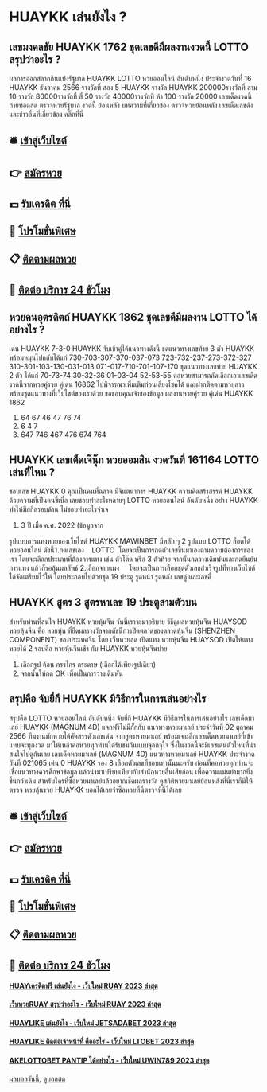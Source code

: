 # HUAYKK เล่นยังไง ?
## เลขมงคลชัย HUAYKK 1762 ชุดเลขดีมีผลงานงวดนี้ LOTTO สรุปว่าอะไร ?
ผลการออกสลากกินแบ่งรัฐบาล HUAYKK LOTTO หวยออนไลน์ อันดับหนึ่ง ประจำงวดวันที่ 16 HUAYKK ธันวาคม 2566
รางวัลที่ สอง 5 HUAYKK รางวัล HUAYKK 200000รางวัลที่ สาม 10 รางวัล 80000รางวัลที่ สี่ 50 รางวัล 40000รางวัลที่ ห้า 100 รางวัล 20000
 เลขเด็ดงวดนี้ ถ่ายทอดสด ตรวจหวยรัฐบาล งวดนี้ ย้อนหลัง 
บทความที่เกี่ยวข้อง
ตรวจหวยย้อนหลัง เลขเด็ดเลขดัง และข่าวอื่นที่เกี่ยวข้อง คลิ๊กที่นี่

## 🛎 [เข้าสู่เว็บไซต์](https://bit.ly/3BG5bNw)
## 👉 [สมัครหวย](https://bit.ly/3BG5bNw)
## 💵 [รับเครดิต ที่นี่](https://bit.ly/3C3mvgS)
## 👑 [โปรโมชั่นพิเศษ](https://bit.ly/3C3mvgS)
## 📋 [ติดตามผลหวย](https://bit.ly/3C3mvgS)
## 📱 [ติดต่อ บริการ 24 ชัวโมง](https://bit.ly/3C3mvgS)

## หวยคนอุตรดิตถ์ HUAYKK 1862 ชุดเลขดีมีผลงาน LOTTO ได้อย่างไร ?
เด่น HUAYKK 7-3-0 HUAYKK จับเข้าคู่ได้แนวทางดังนี้
ชุดแนวทางเลขท้าย 3 ตัว HUAYKK พร้อมหมุนไปกลับได้แก่
730-703-307-370-037-073
723-732-237-273-372-327
310-301-103-130-031-013
071-017-710-701-107-170
ชุดแนวทางเลขท้าย HUAYKK 2 ตัว ได้แก่
70-73-74
30-32-36
01-03-04
52-53-55
คอหวยสามารถคัดเลือกเอาเลขเด็ดงวดนี้จากหวยคู่รวย คู่เด่น 16862 ไปพิจารณาเพิ่มเติมก่อนเสี่ยงโชคได้ และฝากติดตามหวยลาว พร้อมชุดแนวทางที่เว็บไซต์ของเราด้วย
ขอขอบคุณเจ้าของข้อมูล
ผลงานหวยคู่รวย คู่เด่น HUAYKK 1862

1. 64 67 46 47 76 74
2. 6 4 7
3. 647 746 467 476 674 764

## HUAYKK เลขเด็ดเจ๊นุ๊ก หวยออมสิน งวดวันที่ 161164 LOTTO เล่นที่ไหน ?
ชอบเลข HUAYKK 0 คุณเป็นคนที่ฉลาด มีจินตนาการ HUAYKK ความคิดสร้าสรรค์ HUAYKK ด้วยความที่เป็นคนขี้เบื่อ เลยชอบทำอะไรหลายๆ LOTTO หวยออนไลน์ อันดับหนึ่ง อย่าง HUAYKK ทำให้มีสกิลรอบด้าน ไม่ชอบทำอะไรจำเจ
1. 3 ปี เมื่อ ค.ศ. 2022 (ข้อมูลจาก

รูปแบบการแทงหวยของเว็บไซต์ HUAYKK MAWINBET มีหลัก ๆ 2 รูปแบบ LOTTO ล็อตโต้ หวยออนไลน์ ดังนี้1.กดเลขเอง    LOTTO  โดยจะเป็นการกดตัวเลขขึ้นมาเองตามความต้องการของเรา โดยจะเลือกประเภทที่ต้องการแทง เช่น ตัวโต๊ด หรือ 3 ตัวท้าย จากนั้นกดวางเดิมพันและกดยืนยันการแทง แล้วก็รอลุ้นผลลัพธ์
2.เลือกจากแผง     โดยจะเป็นการเลือกชุดตัวเลขสำเร็จรูปที่ทางเว็บไซต์ได้จัดเตรียมไว้ให้ โดยประกอบไปด้วยชุด 19 ประตู รูดหน้า รูดหลัง เลขคู่ และเลขคี่

## HUAYKK สูตร 3 สูตรหาเลข 19 ประตูสามตัวบน
สำหรับท่านที่สนใจ HUAYKK หวยหุ้นจีน วันนี้เราจะมาอธิบาย วิธีดูผลหวยหุ้นจีน HUAYSOD หวยหุ้นจีน คือ หวยหุ้น ที่ยึดผลรางวัลจากดัชนีการปิดตลาดของตลาดหุ้นจีน (SHENZHEN COMPONENT) ของประเทศจีน โดย เว็บหวยสด เปิดแทง หวยหุ้นจีน HUAYSOD เปิดให้แทงหวยได้ 2 รอบคือ หวยหุ้นจีนเช้า กับ HUAYKK หวยหุ้นจีนบ่าย
1. เลือกรูป ค้อน กรรไกร กระดาษ (เลือกได้เพียงรูปเดียว)
2. จากนั้นให้กด OK เพื่อเป็นการวางเดิมพัน

## สรุปคือ จับยี่กี HUAYKK มีวิธีการในการเล่นอย่างไร
สรุปคือ LOTTO หวยออนไลน์ อันดับหนึ่ง จับยี่กี HUAYKK มีวิธีการในการเล่นอย่างไร เลขเด็ดมาเลย์ HUAYKK (MAGNUM 4D) แจกฟรีไม่มีกั๊กกับ แนวทางหวยมาเลย์ ประจำวันที่ 02 ตุลาคม 2566 ทีมงานมักหวยได้คัดสรรตัวเลขเด่น จากสูตรหวยมาเลย์ พร้อมเจาะลึกเลขเด็ดหวยมาเลย์ที่เข้าแทบจะทุกงวด มาให้เหล่าคอหวยทุกท่านได้รับชมกันแบบจุอกจุใจ ซึ่งในงวดนี้จะมีเลขเด่นตัวไหนที่น่าสนใจไปดูกันเลย
เลขเด็ดหวยมาเลย์ (MAGNUM 4D) แนวทางหวยมาเลย์ HUAYKK ประจำงวดวันที่ 021065 เด่น 0 HUAYKK รอง 8
เลือกตัวเลขที่ชอบเท่านั้นนะครับ ก่อนที่คอหวยทุกท่านจะเชื่อแนวทางควรศึกษาข้อมูล แล้วนำมาเปรียบเทียบกับสำนักหวยอื่นเสียก่อน เพื่อความแม่นยำมากยิ่งขึ้นกว่าเดิม สำหรับใครที่ซื้อหวยมาเลย์แล้วอยากเช็คผลรางวัล ดูสถิติหวยมาเลย์ย้อนหลังที่นี่เราก็มีให้ตรวจ หวยลุ้นรวย HUAYKK บอกได้เลยว่าซื้อหวยที่นี่ตรวจที่นี่ได้เลย

## 🛎 [เข้าสู่เว็บไซต์](https://bit.ly/3BG5bNw)
## 👉 [สมัครหวย](https://bit.ly/3BG5bNw)
## 💵 [รับเครดิต ที่นี่](https://bit.ly/3C3mvgS)
## 👑 [โปรโมชั่นพิเศษ](https://bit.ly/3C3mvgS)
## 📋 [ติดตามผลหวย](https://bit.ly/3C3mvgS)
## 📱 [ติดต่อ บริการ 24 ชัวโมง](https://bit.ly/3C3mvgS)

#### [HUAYเครดิตฟรี เล่นยังไง - เว็บใหม่ RUAY 2023 ล่าสุด](https://atom.io/themes/huayเครดิตฟรี%20เล่นยังไง%20-%20เว็บใหม่%20ruay%202023%20ล่าสุด)
#### [เว็บหวยRUAY สรุปว่าอะไร - เว็บใหม่ RUAY 2023 ล่าสุด](https://atom.io/themes/เว็บหวยruay%20สรุปว่าอะไร%20-%20เว็บใหม่%20ruay%202023%20ล่าสุด)
#### [HUAYLIKE เล่นยังไง - เว็บใหม่ JETSADABET 2023 ล่าสุด](https://atom.io/themes/huaylike%20เล่นยังไง%20-%20เว็บใหม่%20jetsadabet%202023%20ล่าสุด)
#### [HUAYLIKE ติดต่อเจ้าหน้าที่ คืออะไร - เว็บใหม่ LTOBET 2023 ล่าสุด](https://atom.io/themes/huaylike%20ติดต่อเจ้าหน้าที่%20คืออะไร%20-%20เว็บใหม่%20ltobet%202023%20ล่าสุด)
#### [AKELOTTOBET PANTIP ได้อย่างไร - เว็บใหม่ UWIN789 2023 ล่าสุด](https://atom.io/themes/akelottobet%20pantip%20ได้อย่างไร%20-%20เว็บใหม่%20uwin789%202023%20ล่าสุด)

[ผลบอลวันนี้](https://siamsport.tv "ผลบอลวันนี้"), [ดูบอลสด](https://siamsport.tv/ดูบอลสด "ดูบอลสด")